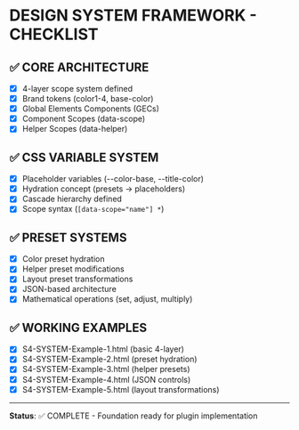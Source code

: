 # DESIGN SYSTEM FRAMEWORK - CHECKLIST

## ✅ CORE ARCHITECTURE
- [x] 4-layer scope system defined
- [x] Brand tokens (color1-4, base-color)
- [x] Global Elements Components (GECs)
- [x] Component Scopes (data-scope)
- [x] Helper Scopes (data-helper)

## ✅ CSS VARIABLE SYSTEM
- [x] Placeholder variables (--color-base, --title-color)
- [x] Hydration concept (presets → placeholders)
- [x] Cascade hierarchy defined
- [x] Scope syntax (`[data-scope="name"] *`)

## ✅ PRESET SYSTEMS
- [x] Color preset hydration
- [x] Helper preset modifications
- [x] Layout preset transformations
- [x] JSON-based architecture
- [x] Mathematical operations (set, adjust, multiply)

## ✅ WORKING EXAMPLES
- [x] S4-SYSTEM-Example-1.html (basic 4-layer)
- [x] S4-SYSTEM-Example-2.html (preset hydration)
- [x] S4-SYSTEM-Example-3.html (helper presets)
- [x] S4-SYSTEM-Example-4.html (JSON controls)
- [x] S4-SYSTEM-Example-5.html (layout transformations)

---

**Status**: ✅ COMPLETE - Foundation ready for plugin implementation